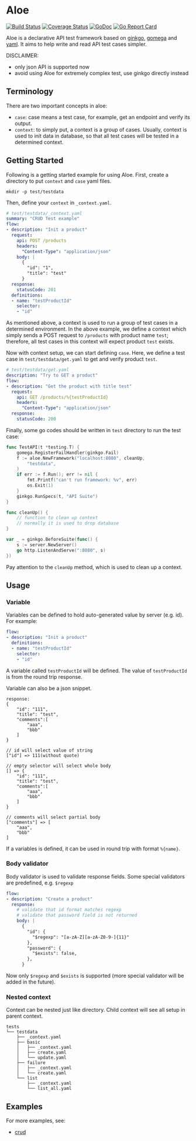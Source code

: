 # Aloe

[![Build Status](https://travis-ci.org/caicloud/aloe.svg?branch=master)](https://travis-ci.org/caicloud/aloe)
[![Coverage Status](https://coveralls.io/repos/github/caicloud/aloe/badge.svg?branch=master)](https://coveralls.io/github/caicloud/aloe?branch=master)
[![GoDoc](http://godoc.org/github.com/caicloud/aloe?status.svg)](http://godoc.org/github.com/caicloud/aloe)
[![Go Report Card](https://goreportcard.com/badge/github.com/caicloud/aloe)](https://goreportcard.com/report/github.com/caicloud/aloe)

Aloe is a declarative API test framework based on [ginkgo](https://github.com/onsi/ginkgo), [gomega](https://github.com/onsi/gomega)
and [yaml](http://yaml.org/). It aims to help write and read API test cases simpler.

DISCLAIMER:
- only json API is supported now
- avoid using Aloe for extremely complex test, use ginkgo directly instead

## Terminology

There are two important concepts in aloe:

- `case`: case means a test case, for example, get an endpoint and verify its output.
- `context`: to simply put, a context is a group of cases. Usually, context is used to init data in database, so that all test cases will be tested in a determined context.

## Getting Started

Following is a getting started example for using Aloe. First, create a directory to put `context` and `case` yaml files.

```
mkdir -p test/testdata
```

Then, define your `context` in `_context.yaml`.

```yaml
# test/testdata/_context.yaml
summary: "CRUD Test example"
flow:
- description: "Init a product"
  request:
    api: POST /products
    headers:
      "Content-Type": "application/json"
    body: |
      {
        "id": "1",
        "title": "test"
      }
  response:
    statusCode: 201
  definitions:
  - name: "testProductId"
    selector:
    - "id"
```

As mentioned above, a context is used to run a group of test cases in a determined environment. In the above example,
we define a context which simply sends a POST request to `/products` with product name `test`; therefore, all test
cases in this context will expect product `test` exists.

Now with context setup, we can start defining `case`. Here, we define a test case in `test/testdata/get.yaml` to get
and verify product `test`.

```yaml
# test/testdata/get.yaml
description: "Try to GET a product"
flow:
- description: "Get the product with title test"
  request:
    api: GET /products/%{testProductId}
    headers:
      "Content-Type": "application/json"
  response:
    statusCode: 200
```

Finally, some go codes should be written in `test` directory to run the test case:

```go
func TestAPI(t *testing.T) {
	gomega.RegisterFailHandler(ginkgo.Fail)
	f := aloe.NewFramework("localhost:8080", cleanUp,
		"testdata",
	)
	if err := f.Run(); err != nil {
		fmt.Printf("can't run framework: %v", err)
		os.Exit(1)
	}
	ginkgo.RunSpecs(t, "API Suite")
}

func cleanUp() {
	// function to clean up context
	// normally it is used to drop database
}

var _ = ginkgo.BeforeSuite(func() {
	s := server.NewServer()
	go http.ListenAndServe(":8080", s)
})
```

Pay attention to the `cleanUp` method, which is used to clean up a context.

## Usage

### Variable

Variables can be defined to hold auto-generated value by server (e.g. id). For example:

```yaml
flow:
- description: "Init a product"
  definitions:
  - name: "testProductId"
    selector:
    - "id"
```

A variable called `testProductId` will be defined. The value of `testProductId` is from the round trip response.

Variable can also be a json snippet.

```
response:
{
	"id": "111",
	"title": "test",
	"comments":[
		"aaa",
		"bbb"
	]
}

// id will select value of string
["id"] => 111(without quote)

// empty selector will select whole body
[] => {
	"id": "111",
	"title": "test",
	"comments":[
		"aaa",
		"bbb"
	]
}

// comments will select partial body
["comments"] => [
	"aaa",
	"bbb"
]
```

If a variables is defined, it can be used in round trip with format `%{name}`.

### Body validator

Body validator is used to validate response fields. Some special validators are predefined, e.g. `$regexp`

```yaml
flow:
- description: "Create a product"
  response:
    # validate that id format matches regexp
    # validate that password field is not returned
    body: |
      {
        "id": {
          "$regexp": "[a-zA-Z][a-zA-Z0-9-]{11}"
        },
        "password": {
          "$exists": false,
        },
      }
```

Now only `$regexp` and `$exists` is supported (more special validator will be added in the future).

### Nested context

Context can be nested just like directory. Child context will see all setup in parent context.

```
tests
└── testdata
    ├── _context.yaml
    ├── basic
    │   ├── _context.yaml
    │   ├── create.yaml
    │   └── update.yaml
    ├── failure
    │   ├── _context.yaml
    │   └── create.yaml
    └── list
        ├── _context.yaml
        └── list_all.yaml
```

## Examples

For more examples, see:

- [crud](./examples/crud)
